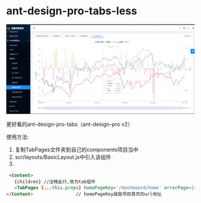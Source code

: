 # ant-design-pro-tabs-less

![image](https://github.com/dazxcd/ant-design-pro-tabs-less/blob/master/images/TIM%E5%9B%BE%E7%89%8720191017102224.png)

更好看的ant-design-pro-tabs（ant-design-pro v2）

使用方法: 

1. 复制TabPages文件夹到自己的components项目当中
2. scr/layouts/BasicLayout.js中引入该组件
3. 

  ```html
   <Content>
     {children} //注释此行,改为tab组件
     <TabPages {...this.props} homePageKey='/dashboard/home' errorPage={<NoAuth />} />
  </Content>				// homePageKey就是项目首页的url地址

  ```

  
